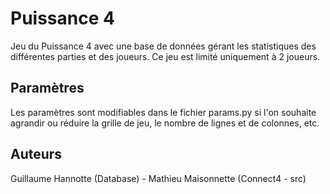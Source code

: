 # Puissance 4
Jeu du Puissance 4 avec une base de données gérant les statistiques des différentes parties et des joueurs.
Ce jeu est limité uniquement à 2 joueurs.

## Paramètres
Les paramètres sont modifiables dans le fichier params.py si l'on souhaite 
agrandir ou réduire la grille de jeu, le nombre de lignes et de colonnes, etc.

## Auteurs
Guillaume Hannotte (Database) - Mathieu Maisonnette (Connect4 - src)

